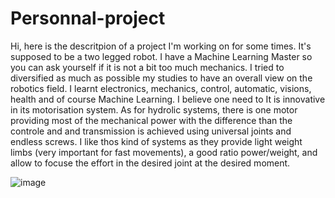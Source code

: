 # Personnal-project

Hi, here is the descritpion of a project I'm working on for some times. It's supposed to be a two legged robot. 
I have a Machine Learning Master so you can ask yourself if it is not a bit too much mechanics. I tried to diversified as much as possible my studies
to have an overall view on the robotics field. I learnt electronics, mechanics, control, automatic, visions, health and of course Machine Learning. 
I believe one need to 
It is innovative in its motorisation system. As for hydrolic systems, there is one motor providing most of the mechanical power 
with the difference than the controle and and transmission is achieved using universal joints and endless screws.
I like thos kind of systems as they provide light weight limbs (very important for fast movements), a good ratio power/weight, and allow to focuse the 
effort in the desired joint at the desired moment. 

![image](https://user-images.githubusercontent.com/71259481/160854741-c9394fcd-cf3d-421a-b326-4e0fff84f842.png)
